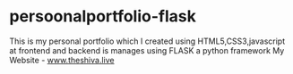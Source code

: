 # persoonalportfolio-flask
This is my personal portfolio which I created using HTML5,CSS3,javascript at frontend and backend is manages using FLASK a python framework
My Website - www.theshiva.live
